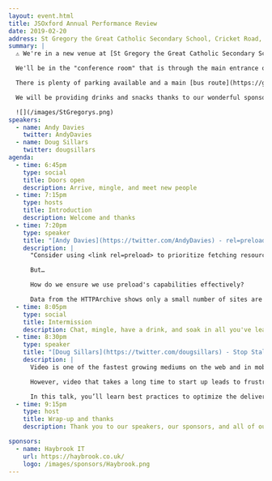 ```yaml
---
layout: event.html
title: JSOxford Annual Performance Review
date: 2019-02-20
address: St Gregory the Great Catholic Secondary School, Cricket Road, Oxford, OX43DR
summary: |
  ⚠️ We're in a new venue at [St Gregory the Great Catholic Secondary School](https://goo.gl/maps/LM89ws6Sns82) ️ ⚠️

  We'll be in the "conference room" that is through the main entrance of the old building and to the right. We'll be about to direct people.

  There is plenty of parking available and a main [bus route](https://goo.gl/maps/DNqFht9VsXK2) close by. Once you arrive enter through the entrance marked on the map below.

  We will be providing drinks and snacks thanks to our wonderful sponsors but please be aware the venue doesn't allow alcohol so we'll be providing a range of tasty non-alcoholic beverages.

  ![](/images/StGregorys.png)
speakers:
  - name: Andy Davies
    twitter: AndyDavies
  - name: Doug Sillars
    twitter: dougsillars
agenda:
  - time: 6:45pm
    type: social
    title: Doors open
    description: Arrive, mingle, and meet new people
  - time: 7:15pm
    type: hosts
    title: Introduction
    description: Welcome and thanks
  - time: 7:20pm
    type: speaker
    title: "[Andy Davies](https://twitter.com/AndyDavies) - rel=preload"
    description: |
      "Consider using <link rel=preload> to prioritize fetching resources that are currently requested later in page load" is the seemingly simple advice Lighthouse gives us.

      But…

      How do we ensure we use preload's capabilities effectively?

      Data from the HTTPArchive shows only a small number of sites are using preload. Some sites are using preload effectively, some have been tripped up by subtleties in how browsers and servers behave, and other cases it's actually making the site slower, so using preload effectively isn't as straightforward as it may first seem.
  - time: 8:05pm
    type: social
    title: Intermission
    description: Chat, mingle, have a drink, and soak in all you've learned so far.
  - time: 8:30pm
    type: speaker
    title: "[Doug Sillars](https://twitter.com/dougsillars) - Stop Stalling! Delivering Fast Video without the Buffering"
    description: |
      Video is one of the fastest growing mediums on the web and in mobile applications. Video files have been shown to increase engagement, and can be a great way to deliver your message quickly. (And who doesn’t love animated GIFs?)

      However, video that takes a long time to start up leads to frustration and abandonment. The same goes for video that stalls during playback.

      In this talk, you’ll learn best practices to optimize the delivery of your video to you customers, ensuring fast delivery and minimizing stalls for a great customer experience.
  - time: 9:15pm
    type: host
    title: Wrap-up and thanks
    description: Thank you to our speakers, our sponsors, and all of our attendees.

sponsors:
  - name: Haybrook IT
    url: https://haybrook.co.uk/
    logo: /images/sponsors/Haybrook.png
---
```

